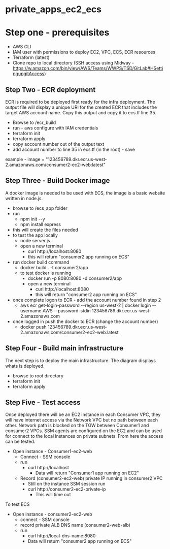 # private_apps_ec2_ecs

# Step one - prerequisites 

- AWS CLI
- IAM user with permissions to deploy EC2, VPC, ECS, ECR resources
- Terraform (latest)
- Clone repo to local directory (SSH access using Midway - https://w.amazon.com/bin/view/AWS/Teams/WWPS/TSD/GitLab#HSettingupgitAccess)

## Step Two - ECR deployment
ECR is required to be deployed first ready for the infra deployment. The output file will display a unique URI for the created ECR that includes the target AWS account name. Copy this output and copy it to ecs.tf line 35.

- Browse to /ecr_build
- run - aws configure with IAM credentials
- terraform init
- terraform apply
- copy account number out of the output text
- add account number to line 35 in ecs.tf (in the root) - save

example - image     = "123456789.dkr.ecr.us-west-2.amazonaws.com/consumer2-ec2-web:latest"

## Step Three - Build Docker image
A docker image is needed to be used with ECS, the image is a basic website written in node.js.

- browse to /ecs_app folder
- run
    - npm init --y
    - npm install express
- this will create the files needed
- to test the app locally
    - node server.js 
    - open a new terminal
        - curl http://localhost:8080
        - this will return "consumer2 app running on ECS"
- run docker build command
    - docker build . -t consumer2/app
    - to test docker is running
        - docker run -p 8080:8080 -d consumer2/app
        - open a new terminal
            - curl http://localhost:8080
            - this will return "consumer2 app running on ECS"   
- once complete logon to ECR - add the account number found in step 2
    - aws ecr get-login-password --region us-west-2 | docker login --username AWS --password-stdin 123456789.dkr.ecr.us-west-2.amazonaws.com
- once logged in push the docker to ECR (change the account number)
    - docker push 123456789.dkr.ecr.us-west-2.amazonaws.com/consumer2-ec2-web:latest

## Step Four - Build main infrastructure
The next step is to deploy the main infrastructure. The diagram displays whats is deployed.

<add image>

- browse to root directory
- terraform init
- terraform apply

## Step Five - Test access
Once deployed there will be an EC2 instance in each Consumer VPC, they will have internet access via the Network VPC but no path between each other. Network path is blocked on the TGW between Consumer1 and consumer2 VPCs. SSM agents are configured on the EC2 and can be used for connect to the local instances on private subnets. From here the access can be tested.

- Open instance - Consumer1-ec2-web
    - Connect - SSM console
    - run
        - curl http://localhost 
            - Data will return "Consumer1 app running on EC2"
    - Record (consumer2-ec2-web) private IP running in consumer2 VPC
        - Still on the instance SSM session run
        - curl http://consumer2-ec2-private-ip
            - This will time out

To test ECS
- Open instance - consumer2-ec2-web
    - connect - SSM console
    - record private ALB DNS name (consumer2-web-alb) 
    - run
        - curl http://local-dns-name:8080
        - Data will return "consumer2 app running on ECS"
